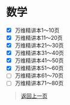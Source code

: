 # 数学
- [x] 万维精讲本1～10页
- [x] 万维精讲本11～20页
- [x] 万维精讲本21～30页
- [x] 万维精讲本31～40页
- [x] 万维精讲本41～50页
- [x] 万维精讲本51～60页
- [ ] 万维精讲本61～70页
- [ ] 万维精讲本71～80页
>[返回上一页](https://zhs141.github.io/homework/2024/index.html)